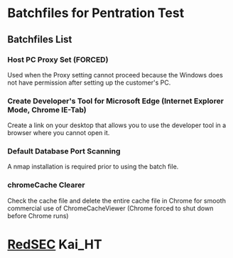 # Batchfiles for Pentration Test
## Batchfiles List
### Host PC Proxy Set (FORCED)
Used when the Proxy setting cannot proceed because the Windows does not have permission after setting up the customer's PC.

### Create Developer's Tool for Microsoft Edge (Internet Explorer Mode, Chrome IE-Tab) 
Create a link on your desktop that allows you to use the developer tool in a browser where you cannot open it.

### Default Database Port Scanning
A nmap installation is required prior to using the batch file.

### chromeCache Clearer
Check the cache file and delete the entire cache file in Chrome for smooth commercial use of ChromeCacheViewer (Chrome forced to shut down before Chrome runs)

# [RedSEC](https://redsec.co.kr/) Kai_HT
